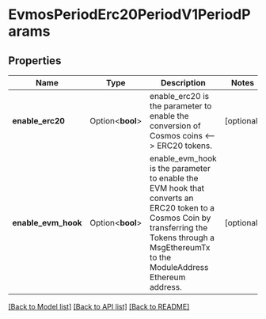 # EvmosPeriodErc20PeriodV1PeriodParams

## Properties

Name | Type | Description | Notes
------------ | ------------- | ------------- | -------------
**enable_erc20** | Option<**bool**> | enable_erc20 is the parameter to enable the conversion of Cosmos coins <--> ERC20 tokens. | [optional]
**enable_evm_hook** | Option<**bool**> | enable_evm_hook is the parameter to enable the EVM hook that converts an ERC20 token to a Cosmos Coin by transferring the Tokens through a MsgEthereumTx to the ModuleAddress Ethereum address. | [optional]

[[Back to Model list]](../README.md#documentation-for-models) [[Back to API list]](../README.md#documentation-for-api-endpoints) [[Back to README]](../README.md)


